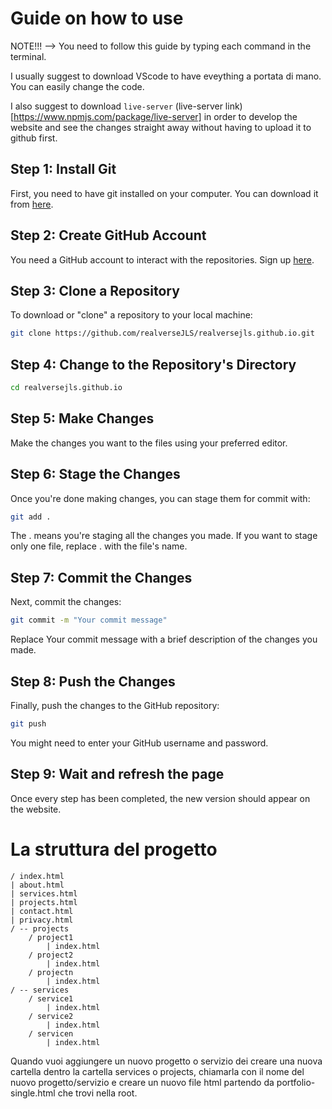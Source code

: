 # Guide on how to use 

NOTE!!! --> You need to follow this guide by typing each command in the terminal.

I usually suggest to download VScode to have eveything a portata di mano. You can easily change the code.

I also suggest to download ```live-server``` (live-server link)[https://www.npmjs.com/package/live-server] in order to develop the website and see the changes straight away without having to upload it to github first.

## Step 1: Install Git

First, you need to have git installed on your computer. You can download it from [here](https://git-scm.com/downloads).

## Step 2: Create GitHub Account

You need a GitHub account to interact with the repositories. Sign up [here](https://github.com/join).

## Step 3: Clone a Repository

To download or "clone" a repository to your local machine:

```bash
git clone https://github.com/realverseJLS/realversejls.github.io.git
```

## Step 4: Change to the Repository's Directory

```bash
cd realversejls.github.io
```

## Step 5: Make Changes

Make the changes you want to the files using your preferred editor.

## Step 6: Stage the Changes

Once you're done making changes, you can stage them for commit with:

```bash
git add .
```

The . means you're staging all the changes you made. If you want to stage only one file, replace . with the file's name.

## Step 7: Commit the Changes

Next, commit the changes:

```bash
git commit -m "Your commit message"
```

Replace Your commit message with a brief description of the changes you made.

## Step 8: Push the Changes

Finally, push the changes to the GitHub repository:

```bash
git push
```

You might need to enter your GitHub username and password.

## Step 9: Wait and refresh the page

Once every step has been completed, the new version should appear on the website.



# La struttura del progetto

```
/ index.html
| about.html
| services.html
| projects.html
| contact.html
| privacy.html
/ -- projects
    / project1
        | index.html
    / project2 
        | index.html
    / projectn
        | index.html
/ -- services
    / service1
        | index.html
    / service2
        | index.html
    / servicen
        | index.html
```

Quando vuoi aggiungere un nuovo progetto o servizio dei creare una nuova cartella dentro la cartella services o projects, chiamarla con il nome del nuovo progetto/servizio e creare un nuovo file html partendo da portfolio-single.html che trovi nella root.

